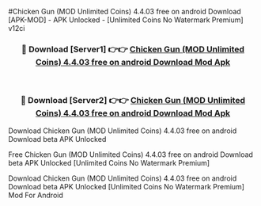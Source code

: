#Chicken Gun (MOD Unlimited Coins) 4.4.03 free on android Download [APK-MOD] - APK Unlocked - [Unlimited Coins No Watermark Premium] v12ci



<div align="center">

<h3>🔴 Download [Server1] 👉👉 <a href="https://momento.my/?title=Chicken_Gun_(MOD_Unlimited_Coins)_4.4.03_free_on_android_Download">Chicken Gun (MOD Unlimited Coins) 4.4.03 free on android Download Mod Apk</a></h3><br>

<h3>🔴 Download [Server2] 👉👉 <a href="https://momento.my/?title=Chicken_Gun_(MOD_Unlimited_Coins)_4.4.03_free_on_android_Download">Chicken Gun (MOD Unlimited Coins) 4.4.03 free on android Download Mod Apk</a></h3>
</div>



Download Chicken Gun (MOD Unlimited Coins) 4.4.03 free on android Download beta APK Unlocked

Free Chicken Gun (MOD Unlimited Coins) 4.4.03 free on android Download beta APK Unlocked [Unlimited Coins No Watermark Premium]

Download Chicken Gun (MOD Unlimited Coins) 4.4.03 free on android Download beta APK Unlocked [Unlimited Coins No Watermark Premium] Mod For Android
